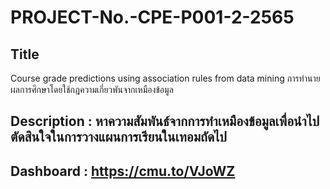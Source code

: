 # PROJECT-No.-CPE-P001-2-2565

## Title
Course grade predictions using association rules from data mining
การทํานายผลการศึกษาโดยใช้กฎความเกี่ยวพันจากเหมืองข้อมูล

## Description : หาความสัมพันธ์จากการทำเหมืองข้อมูลเพื่อนำไปตัดสินใจในการวางแผนการเรียนในเทอมถัดไป
## Dashboard : https://cmu.to/VJoWZ
